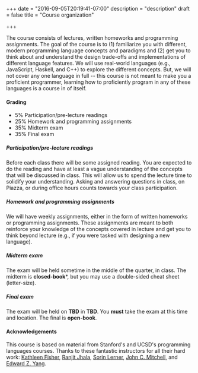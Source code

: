 +++
date = "2016-09-05T20:19:41-07:00"
description = "description"
draft = false
title = "Course organization"

+++

The course consists of lectures, written homeworks and programming assignments.
The goal of the course is to (1) familiarize you with different, modern
programming language concepts and paradigms and (2) get you to think about and
understand the design trade-offs and implementations of different  language
features. We will use real-world languages (e.g., JavaScript, Haskell, and C++)
to explore the different concepts. But, we will not cover any one language in
full -- this course is not meant to make you a proficient programmer, learning
how to proficiently program in any of these languages is a course in of itself.


#### Grading

-  5% Participation/pre-lecture readings
- 25% Homework and programming assignments
- 35% Midterm exam
- 35% Final exam

##### Participation/pre-lecture readings

Before each class there will be some assigned reading. You are expected to do
the reading and have at least a vague understanding of the concepts that will
be discussed in class. This will allow us to spend the lecture time to solidify
your understanding.  Asking and answering questions in class, on Piazza, or
during office hours counts towards your class participation. 

##### Homework and programming assignments

We will have weekly assignments, either in the form of written homeworks or
programming assignments. These assignments are meant to both reinforce your
knowledge of the concepts covered in lecture and get you to think beyond
lecture (e.g., if you were tasked with designing a new language).

##### Midterm exam

The exam will be held sometime in the middle of the quarter, in class. The
midterm is **closed-book***, but you may use a double-sided cheat sheet
(letter-size).

##### Final exam

The exam will be held on **TBD** in **TBD**. You **must** take the exam at this
time and location.  The final is **open-book**.

#### Acknowledgements

This course is based on material from Stanford's and UCSD's programming languages courses.
Thanks to these fantastic instructors for all their hard work:
<a href="http://www.cs.tufts.edu/~kfisher/">Kathleen Fisher</a>,
<a href="http://ranjitjhala.github.io/">Ranjit Jhala</a>,
<a href="http://cseweb.ucsd.edu/~lerner/">Sorin Lerner</a>,
<a href="http://theory.stanford.edu/people/jcm/">John C. Mitchell</a>, and
<a href="http://ezyang.com/">Edward Z. Yang</a>.
